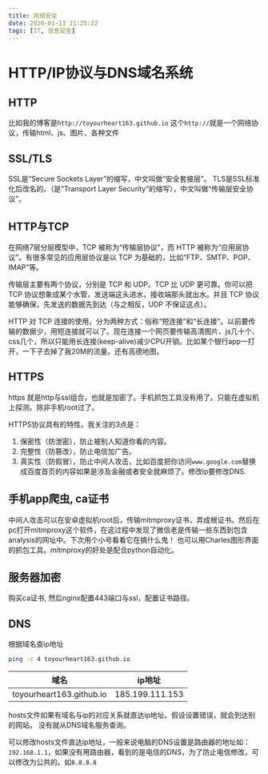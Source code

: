 ```yaml
---
title: 网络安全
date: 2020-01-13 21:25:22
tags: [IT, 信息安全] 
---
```


# HTTP/IP协议与DNS域名系统

## HTTP

比如我的博客是`http://toyourheart163.github.io`
这个`http://`就是一个网络协议，传输html、js、图片、各种文件

## SSL/TLS
SSL是“Secure Sockets Layer”的缩写，中文叫做“安全套接层”。
TLS是SSL标准化后改名的。（是“Transport Layer Security”的缩写），中文叫做“传输层安全协议”。

## HTTP与TCP

在网络7层分层模型中，TCP 被称为“传输层协议”，而 HTTP 被称为“应用层协议”。有很多常见的应用层协议是以 TCP 为基础的，比如“FTP、SMTP、POP、IMAP”等。

传输层主要有两个协议，分别是 TCP 和 UDP。TCP 比 UDP 更可靠。你可以把 TCP 协议想象成某个水管，发送端这头进水，接收端那头就出水。并且 TCP 协议能够确保，先发送的数据先到达（与之相反，UDP 不保证这点）。

HTTP 对 TCP 连接的使用，分为两种方式：俗称“短连接”和“长连接”。以前要传输的数据少，用短连接就可以了。现在连接一个网页要传输高清图片、js几十个、css几个，所以只能用长连接(keep-alive)减少CPU开销。比如某个银行app一打开，一下子去掉了我20M的流量。还有高德地图。

## HTTPS

https 就是http与ssl组合，也就是加密了。手机抓包工具没有用了。只能在虚拟机上探测。除非手机root过了。

HTTPS协议具有的特性，我关注的3点是：
1. 保密性（防泄密），防止被别人知道你看的内容。
2. 完整性（防篡改），防止电信加广告。
3. 真实性（防假冒），防止中间人攻击，比如百度把你访问`www.google.com`替换成百度首页的内容如果是涉及金融或者安全就麻烦了。修改ip要修改DNS.

## 手机app爬虫, ca证书
中间人攻击可以在安卓虚拟机root后，传输mitmproxy证书，弄成根证书。然后在pc打开mitmproxy这个软件，在这过程中发现了微信老是传输一些东西到包含analysis的网址中。下次用个小号看看它在搞什么鬼！
也可以用Charles图形界面的抓包工具。mitmproxy的好处是配合python自动化。

## 服务器加密

购买ca证书, 然后nginx配置443端口与ssl，配置证书路径。

## DNS

根据域名查ip地址
```bash
ping -c 4 toyourheart163.github.io
```

|域名| ip地址|
|---|---|
|toyourheart163.github.io|185.199.111.153|

hosts文件如果有域名与ip的对应关系就直达ip地址。假设设置错误，就会到达别的网站。
没有就从DNS域名服务查询。

可以修改hosts文件直达ip地址，一般来说电脑的DNS设置是路由器的地址如：`192.168.1.1`，如果没有用路由器，看到的是电信的DNS，为了防止电信修改，可以修改为公共的。如`8.8.8.8`
